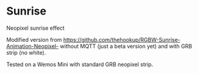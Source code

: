 # Sunrise
Neopixel sunrise effect

Modified version from https://github.com/thehookup/RGBW-Sunrise-Animation-Neopixel- without MQTT (just a beta version yet) and with GRB strip (no white).

Tested on a Wemos Mini with standard GRB neopixel strip.
